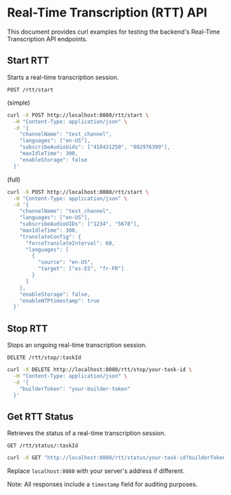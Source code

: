 # Real-Time Transcription (RTT) API

This document provides curl examples for testing the backend's Real-Time Transcription API endpoints.

## Start RTT

Starts a real-time transcription session.

`POST /rtt/start`

(simple)

```bash
curl -X POST http://localhost:8080/rtt/start \
  -H "Content-Type: application/json" \
  -d '{
    "channelName": "test_channel",
    "languages": ["en-US"],
    "subscribeAudioUids": ["410431250", "802976399"],
    "maxIdleTime": 300,
    "enableStorage": false
  }'
```

(full)

```bash
curl -X POST http://localhost:8080/rtt/start \
  -H "Content-Type: application/json" \
  -d '{
    "channelName": "test_channel",
    "languages": ["en-US"],
    "subscribeAudioUIDs": ["1234", "5678"],
    "maxIdleTime": 300,
    "translateConfig": {
      "forceTranslateInterval": 60,
      "languages": [
        {
          "source": "en-US",
          "target": ["es-ES", "fr-FR"]
        }
      ]
    },
    "enableStorage": false,
    "enableNTPtimestamp": true
  }'
```

## Stop RTT

Stops an ongoing real-time transcription session.

`DELETE /rtt/stop/:taskId`

```bash
curl -X DELETE http://localhost:8080/rtt/stop/your-task-id \
  -H "Content-Type: application/json" \
  -d '{
    "builderToken": "your-builder-token"
  }'
```

## Get RTT Status

Retrieves the status of a real-time transcription session.

`GET /rtt/status/:taskId`

```bash
curl -X GET "http://localhost:8080/rtt/status/your-task-id?builderToken=your-builder-token"
```

Replace `localhost:8080` with your server's address if different.

Note: All responses include a `timestamp` field for auditing purposes.
